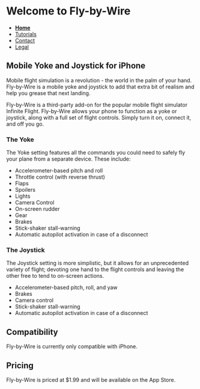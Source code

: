 # Welcome to Fly-by-Wire

- **[Home](https://tomthetank46.github.io/Fly-by-Wire/index)**
- [Tutorials](https://tomthetank46.github.io/Fly-by-Wire/tutorials)
- [Contact](https://tomthetank46.github.io/Fly-by-Wire/contact)
- [Legal](https://tomthetank46.github.io/Fly-by-Wire/legal)

## Mobile Yoke and Joystick for iPhone

Mobile flight simulation is a revolution - the world in the palm of your hand. Fly-by-Wire is a mobile yoke and joystick to add that extra bit of realism and help you grease that next landing.

Fly-by-Wire is a third-party add-on for the popular mobile flight simulator Infinite Flight. Fly-by-Wire allows your phone to function as a yoke or joystick, along with a full set of flight controls. Simply turn it on, connect it, and off you go.

### The Yoke

The Yoke setting features all the commands you could need to safely fly your plane from a separate device. These include:

* Accelerometer-based pitch and roll
* Throttle control (with reverse thrust)
* Flaps
* Spoilers
* Lights
* Camera Control
* On-screen rudder
* Gear
* Brakes
* Stick-shaker stall-warning
* Automatic autopilot activation in case of a disconnect

### The Joystick

The Joystick setting is more simplistic, but it allows for an unprecedented variety of flight; devoting one hand to the flight controls and leaving the other free to tend to on-screen actions.

* Accelerometer-based pitch, roll, and yaw
* Brakes
* Camera control
* Stick-shaker stall-warning
* Automatic autopilot activation in case of a disconnect

## Compatibility
Fly-by-Wire is currently only compatible with iPhone.

## Pricing
Fly-by-Wire is priced at $1.99 and will be available on the App Store.
